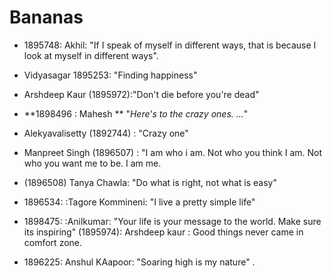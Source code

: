 # Bananas
* 1895748: Akhil: "If I speak of myself in different ways, that is because I look at myself in different ways".
* Vidyasagar 1895253: "Finding happiness"
* Arshdeep Kaur (1895972):"Don't die before you're dead"
* **1898496 : Mahesh ** "*Here's to the crazy ones. ...*"
* Alekyavalisetty (1892744) : "Crazy one"
 
* Manpreet Singh (1896507) : "I am who i am. Not who you think I am. Not who you want me to be. I am me.
* (1896508) Tanya Chawla: "Do what is right, not what is easy"
* 1896534: :Tagore Kommineni: "I live a pretty simple life"
* 1898475: :Anilkumar: "Your life is your message to the world. Make sure its inspiring"
(1895974): Arshdeep kaur : Good things never came in comfort zone.














* 1896225: Anshul KAapoor: "Soaring high is my nature" .

